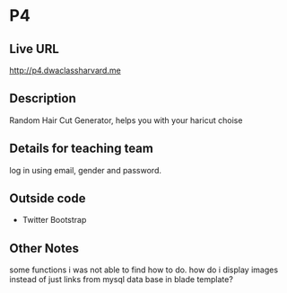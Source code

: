 # P4

## Live URL
<http://p4.dwaclassharvard.me>

## Description
Random Hair Cut Generator, helps you with your haricut choise 



## Details for teaching team
log in using email, gender and password.

## Outside code
* Twitter Bootstrap

## Other Notes
some functions i was not able to find how to do.
how do i display images instead of just links from mysql data base in blade template?


